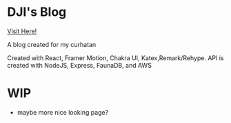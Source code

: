 # DJI's Blog

[Visit Here!](https://ajinata84.github.io/blog/)

A blog created for my curhatan

Created with React, Framer Motion, Chakra UI, Katex,Remark/Rehype.
API is created with NodeJS, Express, FaunaDB, and AWS

# WIP

- maybe more nice looking page?

